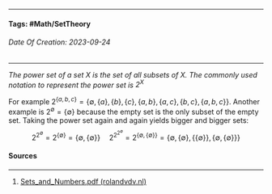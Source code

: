 __________________________________________________________________________
#### **Tags:** #Math/SetTheory
###### *Date Of Creation: 2023-09-24*
__________________________________________________________________________

*The power set of a set $X$ is the set of all subsets of $X$. The commonly used notation to represent the power set is $2^X$*

For example $2^{\{a,b,c\}} = \{\emptyset,\{a\},\{b\},\{c\},\{a,b\},\{a,c\},\{b,c\},\{a,b,c\}\}$. Another example is $2^\emptyset = \{\emptyset\}$ because the empty set is the only subset of the empty set. Taking the power set again and again yields bigger and bigger sets: $$ 2^{2^\emptyset} = 2^{\{\emptyset\}} = \{\emptyset, \{\emptyset\}\} \;\;\;\;\; 2^{2^{2^\emptyset}} = 2^{\{\emptyset, \{\emptyset\}\}} = \{\emptyset, \{\emptyset\},\{\{\emptyset\}\},\{\emptyset, \{\emptyset\}\}\}$$
#### Sources
__________________________________________________________________________
1. [Sets_and_Numbers.pdf (rolandvdv.nl)](https://www.rolandvdv.nl/Sets_and_Numbers.pdf)